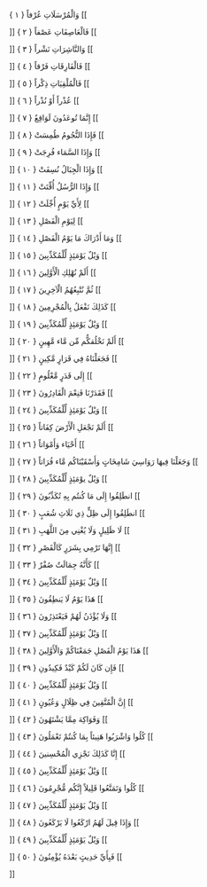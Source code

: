 وَالْمُرْسَلَاتِ عُرْفاً { ۱ }
[[


]] 
فَالْعَاصِفَاتِ عَصْفاً { ۲ }
[[


]] 
وَالنَّاشِرَاتِ نَشْراً { ۳ }
[[


]] 
فَالْفَارِقَاتِ فَرْقاً { ٤ }
[[


]] 
فَالْمُلْقِيَاتِ ذِكْراً { ٥ }
[[


]] 
عُذْراً أَوْ نُذْراً { ٦ }
[[


]] 
إِنَّمَا تُوعَدُونَ لَوَاقِعٌ { ٧ }
[[


]] 
فَإِذَا النُّجُومُ طُمِسَتْ { ۸ }
[[


]] 
وَإِذَا السَّمَاء فُرِجَتْ { ۹ }
[[


]] 
وَإِذَا الْجِبَالُ نُسِفَتْ { ۱۰ }
[[


]] 
وَإِذَا الرُّسُلُ أُقِّتَتْ { ۱۱ }
[[


]] 
لِأَيِّ يَوْمٍ أُجِّلَتْ { ۱۲ }
[[


]] 
لِيَوْمِ الْفَصْلِ { ۱۳ }
[[


]] 
وَمَا أَدْرَاكَ مَا يَوْمُ الْفَصْلِ { ۱٤ }
[[


]] 
وَيْلٌ يَوْمَئِذٍ لِّلْمُكَذِّبِينَ { ۱٥ }
[[


]] 
أَلَمْ نُهْلِكِ الْأَوَّلِينَ { ۱٦ }
[[


]] 
ثُمَّ نُتْبِعُهُمُ الْآخِرِينَ { ۱٧ }
[[


]] 
كَذَلِكَ نَفْعَلُ بِالْمُجْرِمِينَ { ۱۸ }
[[


]] 
وَيْلٌ يَوْمَئِذٍ لِّلْمُكَذِّبِينَ { ۱۹ }
[[


]] 
أَلَمْ نَخْلُقكُّم مِّن مَّاء مَّهِينٍ { ۲۰ }
[[


]] 
فَجَعَلْنَاهُ فِي قَرَارٍ مَّكِينٍ { ۲۱ }
[[


]] 
إِلَى قَدَرٍ مَّعْلُومٍ { ۲۲ }
[[


]] 
فَقَدَرْنَا فَنِعْمَ الْقَادِرُونَ { ۲۳ }
[[


]] 
وَيْلٌ يَوْمَئِذٍ لِّلْمُكَذِّبِينَ { ۲٤ }
[[


]] 
أَلَمْ نَجْعَلِ الْأَرْضَ كِفَاتاً { ۲٥ }
[[


]] 
أَحْيَاء وَأَمْوَاتاً { ۲٦ }
[[


]] 
وَجَعَلْنَا فِيهَا رَوَاسِيَ شَامِخَاتٍ وَأَسْقَيْنَاكُم مَّاء فُرَاتاً { ۲٧ }
[[


]] 
وَيْلٌ يوْمَئِذٍ لِّلْمُكَذِّبِينَ { ۲۸ }
[[


]] 
انطَلِقُوا إِلَى مَا كُنتُم بِهِ تُكَذِّبُونَ { ۲۹ }
[[


]] 
انطَلِقُوا إِلَى ظِلٍّ ذِي ثَلَاثِ شُعَبٍ { ۳۰ }
[[


]] 
لَا ظَلِيلٍ وَلَا يُغْنِي مِنَ اللَّهَبِ { ۳۱ }
[[


]] 
إِنَّهَا تَرْمِي بِشَرَرٍ كَالْقَصْرِ { ۳۲ }
[[


]] 
كَأَنَّهُ جِمَالَتٌ صُفْرٌ { ۳۳ }
[[


]] 
وَيْلٌ يَوْمَئِذٍ لِّلْمُكَذِّبِينَ { ۳٤ }
[[


]] 
هَذَا يَوْمُ لَا يَنطِقُونَ { ۳٥ }
[[


]] 
وَلَا يُؤْذَنُ لَهُمْ فَيَعْتَذِرُونَ { ۳٦ }
[[


]] 
وَيْلٌ يَوْمَئِذٍ لِّلْمُكَذِّبِينَ { ۳٧ }
[[


]] 
هَذَا يَوْمُ الْفَصْلِ جَمَعْنَاكُمْ وَالْأَوَّلِينَ { ۳۸ }
[[


]] 
فَإِن كَانَ لَكُمْ كَيْدٌ فَكِيدُونِ { ۳۹ }
[[


]] 
وَيْلٌ يَوْمَئِذٍ لِّلْمُكَذِّبِينَ { ٤۰ }
[[


]] 
إِنَّ الْمُتَّقِينَ فِي ظِلَالٍ وَعُيُونٍ { ٤۱ }
[[


]] 
وَفَوَاكِهَ مِمَّا يَشْتَهُونَ { ٤۲ }
[[


]] 
كُلُوا وَاشْرَبُوا هَنِيئاً بِمَا كُنتُمْ تَعْمَلُونَ { ٤۳ }
[[


]] 
إِنَّا كَذَلِكَ نَجْزِي الْمُحْسِنينَ { ٤٤ }
[[


]] 
وَيْلٌ يَوْمَئِذٍ لِّلْمُكَذِّبِينَ { ٤٥ }
[[


]] 
كُلُوا وَتَمَتَّعُوا قَلِيلاً إِنَّكُم مُّجْرِمُونَ { ٤٦ }
[[


]] 
وَيْلٌ يَوْمَئِذٍ لِّلْمُكَذِّبِينَ { ٤٧ }
[[


]] 
وَإِذَا قِيلَ لَهُمُ ارْكَعُوا لَا يَرْكَعُونَ { ٤۸ }
[[


]] 
وَيْلٌ يَوْمَئِذٍ لِّلْمُكَذِّبِينَ { ٤۹ }
[[


]] 
فَبِأَيِّ حَدِيثٍ بَعْدَهُ يُؤْمِنُونَ { ٥۰ }
[[


]]